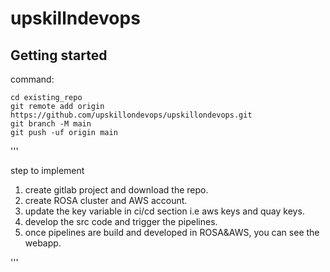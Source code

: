 # upskillndevops



## Getting started

command:

```
cd existing_repo
git remote add origin https://github.com/upskillondevops/upskillondevops.git
git branch -M main
git push -uf origin main
```

'''

step to implement

1. create gitlab project and download the repo.
2. create ROSA cluster and AWS account.
3. update the key variable in ci/cd section i.e aws keys and quay keys.
4. develop the src code and trigger the pipelines.
5. once pipelines are build and developed in ROSA&AWS, you can see the webapp.

'''
